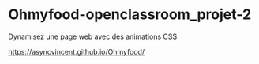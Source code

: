 # Ohmyfood-openclassroom_projet-2
 Dynamisez une page web avec des animations CSS

https://asyncvincent.github.io/Ohmyfood/
